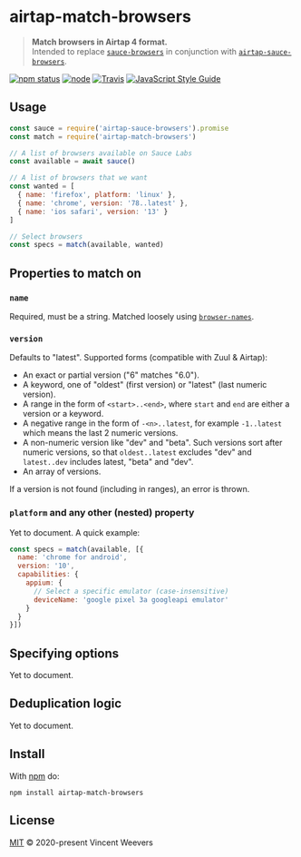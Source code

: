# airtap-match-browsers

> **Match browsers in Airtap 4 format.**  
> Intended to replace [`sauce-browsers`](https://github.com/lpinca/sauce-browsers) in conjunction with [`airtap-sauce-browsers`](https://github.com/airtap/sauce-browsers).

[![npm status](http://img.shields.io/npm/v/airtap-match-browsers.svg)](https://www.npmjs.org/package/airtap-match-browsers)
[![node](https://img.shields.io/node/v/airtap-match-browsers.svg)](https://www.npmjs.org/package/airtap-match-browsers)
[![Travis](https://img.shields.io/travis/com/airtap/match-browsers.svg)](https://travis-ci.com/airtap/match-browsers)
[![JavaScript Style Guide](https://img.shields.io/badge/code_style-standard-brightgreen.svg)](https://standardjs.com)

## Usage

```js
const sauce = require('airtap-sauce-browsers').promise
const match = require('airtap-match-browsers')

// A list of browsers available on Sauce Labs
const available = await sauce()

// A list of browsers that we want
const wanted = [
  { name: 'firefox', platform: 'linux' },
  { name: 'chrome', version: '78..latest' },
  { name: 'ios safari', version: '13' }
]

// Select browsers
const specs = match(available, wanted)
```

## Properties to match on

### `name`

Required, must be a string. Matched loosely using [`browser-names`](https://github.com/airtap/browser-names).

### `version`

Defaults to "latest". Supported forms (compatible with Zuul & Airtap):

- An exact or partial version ("6" matches "6.0").
- A keyword, one of "oldest" (first version) or "latest" (last numeric version).
- A range in the form of `<start>..<end>`, where `start` and `end` are either a version or a keyword.
- A negative range in the form of `-<n>..latest`, for example `-1..latest` which means the last 2 numeric versions.
- A non-numeric version like "dev" and "beta". Such versions sort after numeric versions, so that `oldest..latest` excludes "dev" and `latest..dev` includes latest, "beta" and "dev".
- An array of versions.

If a version is not found (including in ranges), an error is thrown.

### `platform` and any other (nested) property

Yet to document. A quick example:

```js
const specs = match(available, [{
  name: 'chrome for android',
  version: '10',
  capabilities: {
    appium: {
      // Select a specific emulator (case-insensitive)
      deviceName: 'google pixel 3a googleapi emulator'
    }
  }
}])
```

## Specifying options

Yet to document.

## Deduplication logic

Yet to document.

## Install

With [npm](https://npmjs.org) do:

```
npm install airtap-match-browsers
```

## License

[MIT](LICENSE.md) © 2020-present Vincent Weevers
